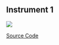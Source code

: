 ## Instrument 1



![]({{site.baseurl}}//cymbox1%20copy.png)

[Source Code](https://famousshame.github.io/Cymbox/inst-1-source-code)
